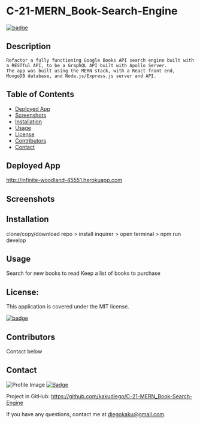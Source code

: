 # C-21-MERN_Book-Search-Engine

[![badge](https://img.shields.io/badge/license-MIT-orange)](https://opensource.org/licenses/MIT)

## Description

    Refactor a fully functioning Google Books API search engine built with a RESTful API, to be a GraphQL API built with Apollo Server.
    The app was built using the MERN stack, with a React front end, MongoDB database, and Node.js/Express.js server and API.

## Table of Contents

- [Deployed App](#deployed-app)
- [Screenshots](#screenshots)
- [Installation](#installation)
- [Usage](#usage)
- [License](#license)
- [Contributors](#contributors)
- [Contact](#contact)

## Deployed App

http://infinite-woodland-45551.herokuapp.com

## Screenshots

## Installation

clone/copy/download repo > install inquirer > open terminal > npm run develop

## Usage

Search for new books to read
Keep a list of books to purchase

## License:

This application is covered under the MIT license.

[![badge](https://img.shields.io/badge/license-MIT-orange)](https://opensource.org/licenses/MIT)

## Contributors

Contact below

## Contact

![Profile Image](https://github.com/kakudiego.png?size=50)
[![Badge](https://img.shields.io/badge/Github-kakudiego-4cbbb9)](https://github.com/kakudiego)

Project in GitHub: https://github.com/kakudiego/C-21-MERN_Book-Search-Engine

If you have any questions, contact me at diegokaku@gmail.com.
